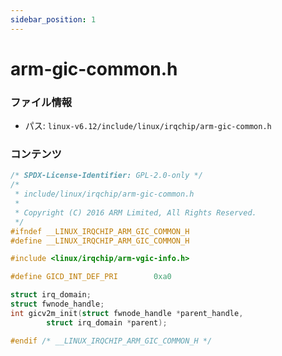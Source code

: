 ```yaml
---
sidebar_position: 1
---
```

# arm-gic-common.h

### ファイル情報

- パス: `linux-v6.12/include/linux/irqchip/arm-gic-common.h`

### コンテンツ

```h
/* SPDX-License-Identifier: GPL-2.0-only */
/*
 * include/linux/irqchip/arm-gic-common.h
 *
 * Copyright (C) 2016 ARM Limited, All Rights Reserved.
 */
#ifndef __LINUX_IRQCHIP_ARM_GIC_COMMON_H
#define __LINUX_IRQCHIP_ARM_GIC_COMMON_H

#include <linux/irqchip/arm-vgic-info.h>

#define GICD_INT_DEF_PRI		0xa0

struct irq_domain;
struct fwnode_handle;
int gicv2m_init(struct fwnode_handle *parent_handle,
		struct irq_domain *parent);

#endif /* __LINUX_IRQCHIP_ARM_GIC_COMMON_H */

```

